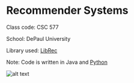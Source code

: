 # Recommender Systems
Class code: CSC 577

School: DePaul University

Library used: [LibRec](http://www.librec.net)

Note: Code is written in Java and [Python](https://www.python.org)

![alt text](http://www.cdm.depaul.edu/academics/PublishingImages/heroMSPA.jpg)

